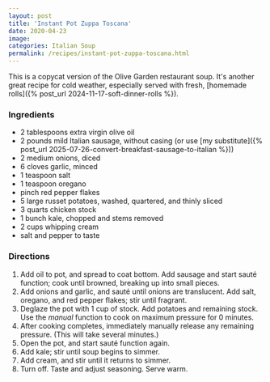 ```yaml
---
layout: post
title: 'Instant Pot Zuppa Toscana'
date: 2020-04-23
image:
categories: Italian Soup
permalink: /recipes/instant-pot-zuppa-toscana.html
---
```


This is a copycat version of the Olive Garden restaurant soup. It's another great recipe for cold weather, especially served with fresh, [homemade rolls]({% post_url 2024-11-17-soft-dinner-rolls %}).

### Ingredients

- 2 tablespoons extra virgin olive oil
- 2 pounds mild Italian sausage, without casing (or use [my substitute]({% post_url 2025-07-26-convert-breakfast-sausage-to-italian %}))
- 2 medium onions, diced
- 6 cloves garlic, minced
- 1 teaspoon salt
- 1 teaspoon oregano
- pinch red pepper flakes
- 5 large russet potatoes, washed, quartered, and thinly sliced
- 3 quarts chicken stock
- 1 bunch kale, chopped and stems removed
- 2 cups whipping cream
- salt and pepper to taste

### Directions

1. Add oil to pot, and spread to coat bottom. Add sausage and start sauté function; cook until browned, breaking up into small pieces.
1. Add onions and garlic, and sauté until onions are translucent. Add salt, oregano, and red pepper flakes; stir until fragrant.
1. Deglaze the pot with 1 cup of stock. Add potatoes and remaining stock. Use the _manual_ function to cook on maximum pressure for 0 minutes.
1. After cooking completes, immediately manually release any remaining pressure. (This will take several minutes.)
1. Open the pot, and start sauté function again.
1. Add kale; stir until soup begins to simmer.
1. Add cream, and stir until it returns to simmer.
1. Turn off. Taste and adjust seasoning. Serve warm.
